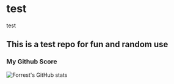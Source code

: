 # test
test

## This is a test repo for fun and random use

### My Github Score
![Forrest's GitHub stats](https://github-readme-stats.vercel.app/api?username=onthegocode&show_icons=true&theme=gruvbox)
